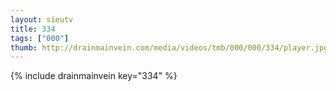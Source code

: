 ```yaml
--- 
layout: sieutv
title: 334
tags: ["000"]
thumb: http://drainmainvein.com/media/videos/tmb/000/000/334/player.jpg
---
```

{% include drainmainvein key="334" %} 
